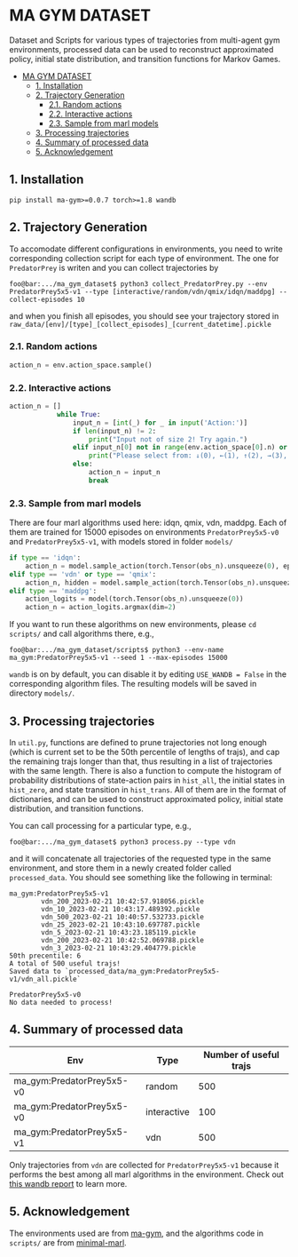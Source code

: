 # MA GYM DATASET
Dataset and Scripts for various types of trajectories from multi-agent gym environments, processed data can be used to reconstruct approximated policy, initial state distribution, and transition functions for Markov Games.

- [MA GYM DATASET](#ma-gym-dataset)
  - [1. Installation](#1-installation)
  - [2. Trajectory Generation](#2-trajectory-generation)
    - [2.1. Random actions](#21-random-actions)
    - [2.2. Interactive actions](#22-interactive-actions)
    - [2.3. Sample from marl models](#23-sample-from-marl-models)
  - [3. Processing trajectories](#3-processing-trajectories)
  - [4. Summary of processed data](#4-summary-of-processed-data)
  - [5. Acknowledgement](#5-acknowledgement)


## 1. Installation
`pip install ma-gym>=0.0.7 torch>=1.8 wandb`


## 2. Trajectory Generation
To accomodate different configurations in environments, you need to write corresponding collection script for each type of environment. The one for `PredatorPrey` is writen and you can collect trajectories by
```console
foo@bar:.../ma_gym_dataset$ python3 collect_PredatorPrey.py --env PredatorPrey5x5-v1 --type [interactive/random/vdn/qmix/idqn/maddpg] --collect-episodes 10
```
and when you finish all episodes, you should see your trajectory stored in `raw_data/[env]/[type]_[collect_episodes]_[current_datetime].pickle`

### 2.1. Random actions
```python
action_n = env.action_space.sample()
```

### 2.2. Interactive actions
```python
action_n = []
            while True:
                input_n = [int(_) for _ in input('Action:')]
                if len(input_n) != 2:
                    print("Input not of size 2! Try again.")
                elif input_n[0] not in range(env.action_space[0].n) or input_n[1] not in range(env.action_space[1].n):
                    print("Please select from: ↓(0), ←(1), ↑(2), →(3), NOOP(4), try again.")
                else:
                    action_n = input_n
                    break
```

### 2.3. Sample from marl models
There are four marl algorithms used here: idqn, qmix, vdn, maddpg.
Each of them are trained for 15000 episodes on environments `PredatorPrey5x5-v0` and `PredatorPrey5x5-v1`, with models stored in folder `models/`

```python
if type == 'idqn':
    action_n = model.sample_action(torch.Tensor(obs_n).unsqueeze(0), epsilon=0)
elif type == 'vdn' or type == 'qmix':
    action_n, hidden = model.sample_action(torch.Tensor(obs_n).unsqueeze(0), hidden, epsilon=0)
elif type == 'maddpg':
    action_logits = model(torch.Tensor(obs_n).unsqueeze(0))
    action_n = action_logits.argmax(dim=2)
```

If you want to run these algorithms on new environments, please `cd scripts/` and call algorithms there, e.g.,
```console
foo@bar:.../ma_gym_dataset/scripts$ python3 --env-name ma_gym:PredatorPrey5x5-v1 --seed 1 --max-episodes 15000
```
`wandb` is on by default, you can disable it by editing `USE_WANDB = False` in the corresponding algorithm files. The resulting models will be saved in directory `models/`.

## 3. Processing trajectories
In `util.py`, functions are defined to prune trajectories not long enough (which is current set to be the 50th percentile of lengths of trajs), and cap the remaining trajs longer than that, thus resulting in a list of trajectories with the same length. There is also a function to compute the histogram of probability distributions of state-action pairs in `hist_all`, the initial states in `hist_zero`, and state transition in `hist_trans`. All of them are in the format of dictionaries, and can be used to construct approximated policy, initial state distribution, and transition functions.

You can call processing for a particular type, e.g.,
```console
foo@bar:.../ma_gym_dataset$ python3 process.py --type vdn
```
and it will concatenate all trajectories of the requested type in the same environment, and store them in a newly created folder called `processed_data`. You should see something like the following in terminal:
```
ma_gym:PredatorPrey5x5-v1
        vdn_200_2023-02-21 10:42:57.918056.pickle
        vdn_10_2023-02-21 10:43:17.489392.pickle
        vdn_500_2023-02-21 10:40:57.532733.pickle
        vdn_25_2023-02-21 10:43:10.697787.pickle
        vdn_5_2023-02-21 10:43:23.185119.pickle
        vdn_200_2023-02-21 10:42:52.069788.pickle
        vdn_3_2023-02-21 10:43:29.404779.pickle
50th precentile: 6
A total of 500 useful trajs!
Saved data to `processed_data/ma_gym:PredatorPrey5x5-v1/vdn_all.pickle`

PredatorPrey5x5-v0
No data needed to process!
```

## 4. Summary of processed data
| Env | Type | Number of useful trajs |
| --- | --- | --- |
| ma_gym:PredatorPrey5x5-v0 | random | 500 |
| ma_gym:PredatorPrey5x5-v0 | interactive | 100 |
| ma_gym:PredatorPrey5x5-v1 | vdn | 500 |

Only trajectories from `vdn` are collected for `PredatorPrey5x5-v1` because it performs the best among all marl algorithms in the environment. Check out [this wandb report](https://api.wandb.ai/links/shenghui/q1xutvrs) to learn more.


## 5. Acknowledgement
The environments used are from [ma-gym](https://github.com/koulanurag/ma-gym), and the algorithms code in `scripts/` are from [minimal-marl](https://github.com/koulanurag/minimal-marl). 
